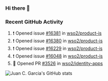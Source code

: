 ### Hi there 👋

<!--
**jcgarciaa/jcgarciaa** is a ✨ _special_ ✨ repository because its `README.md` (this file) appears on your GitHub profile.

Here are some ideas to get you started:

- 🔭 I’m currently working on ...
- 🌱 I’m currently learning ...
- 👯 I’m looking to collaborate on ...
- 🤔 I’m looking for help with ...
- 💬 Ask me about ...
- 📫 How to reach me: ...
- 😄 Pronouns: ...
- ⚡ Fun fact: ...
-->

### Recent GitHub Activity

<!--START_SECTION:activity-->
1. ❗ Opened issue [#16381](https://github.com/wso2/product-is/issues/16381) in [wso2/product-is](https://github.com/wso2/product-is)
2. ❗ Opened issue [#16380](https://github.com/wso2/product-is/issues/16380) in [wso2/product-is](https://github.com/wso2/product-is)
3. ❗ Opened issue [#16229](https://github.com/wso2/product-is/issues/16229) in [wso2/product-is](https://github.com/wso2/product-is)
4. ❗ Opened issue [#16048](https://github.com/wso2/product-is/issues/16048) in [wso2/product-is](https://github.com/wso2/product-is)
5. 💪 Opened PR [#3526](https://github.com/wso2/identity-apps/pull/3526) in [wso2/identity-apps](https://github.com/wso2/identity-apps)
<!--END_SECTION:activity-->

![Juan C. Garcia's GitHub stats](https://github-readme-stats.vercel.app/api?username=jcgarciaa&count_private=true&show_icons=true&hide_border=true)